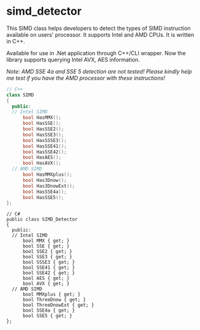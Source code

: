 # simd_detector

This SIMD class helps developers to detect the types of SIMD instruction available on users' processor. It supports Intel and AMD CPUs. It is written in C++.

Available for use in .Net application through C++/CLI wrapper. Now the library supports querying Intel AVX, AES information.

*Note: AMD SSE 4a and SSE 5 detection are not tested! Please kindly help me test if you have the AMD processor with these instructions!*

```C++
// C++
class SIMD
{
  public:
  // Intel SIMD
      bool HasMMX();
      bool HasSSE();
      bool HasSSE2();
      bool HasSSE3();
      bool HasSSSE3();
      bool HasSSE41();
      bool HasSSE42();
      bool HasAES();
      bool HasAVX();
  // AMD SIMD
      bool HasMMXplus();
      bool Has3Dnow();
      bool Has3DnowExt();
      bool HasSSE4a();
      bool HasSSE5();
};
```

```CSharp
// C#
public class SIMD_Detector
{
  public:
  // Intel SIMD
      bool MMX { get; }
      bool SSE { get; }
      bool SSE2 { get; }
      bool SSE3 { get; }
      bool SSSE3 { get; }
      bool SSE41 { get; }
      bool SSE42 { get; }
      bool AES { get; }
      bool AVX { get; }
  // AMD SIMD
      bool MMXplus { get; }
      bool ThreeDnow { get; }
      bool ThreeDnowExt { get; }
      bool SSE4a { get; }
      bool SSE5 { get; }
};
```
